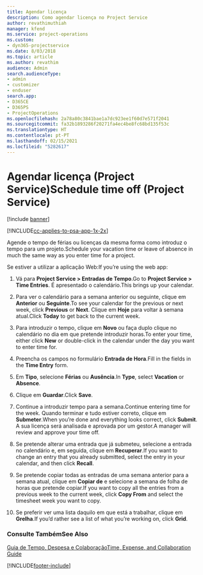 ```yaml
---
title: Agendar licença
description: Como agendar licença no Project Service
author: revathimuthiah
manager: kfend
ms.service: project-operations
ms.custom:
- dyn365-projectservice
ms.date: 8/03/2018
ms.topic: article
ms.author: revathim
audience: Admin
search.audienceType:
- admin
- customizer
- enduser
search.app:
- D365CE
- D365PS
- ProjectOperations
ms.openlocfilehash: 2a78a80c3841bae1a7dc923ee1f60d7e571f2041
ms.sourcegitcommit: fa32b1893286f20271fa4ec4be8fc68bd135f53c
ms.translationtype: HT
ms.contentlocale: pt-PT
ms.lasthandoff: 02/15/2021
ms.locfileid: "5282617"
---
```

# <a name="schedule-time-off-project-service"></a><span data-ttu-id="7bb19-103">Agendar licença (Project Service)</span><span class="sxs-lookup"><span data-stu-id="7bb19-103">Schedule time off (Project Service)</span></span>

[!include [banner](../includes/psa-now-project-operations.md)]

[!INCLUDE[cc-applies-to-psa-app-1x-2x](../includes/cc-applies-to-psa-app-1x-2x.md)]

<span data-ttu-id="7bb19-104">Agende o tempo de férias ou licenças da mesma forma como introduz o tempo para um projeto.</span><span class="sxs-lookup"><span data-stu-id="7bb19-104">Schedule your vacation time or leave of absence in much the same way as you enter time for a project.</span></span>  
  
 <span data-ttu-id="7bb19-105">Se estiver a utilizar a aplicação Web:</span><span class="sxs-lookup"><span data-stu-id="7bb19-105">If you’re using the web app:</span></span>  
  
1.  <span data-ttu-id="7bb19-106">Vá para **Project Service > Entradas de Tempo**.</span><span class="sxs-lookup"><span data-stu-id="7bb19-106">Go to **Project Service > Time Entries**.</span></span> <span data-ttu-id="7bb19-107">É apresentado o calendário.</span><span class="sxs-lookup"><span data-stu-id="7bb19-107">This brings up your calendar.</span></span>  
  
2.  <span data-ttu-id="7bb19-108">Para ver o calendário para a semana anterior ou seguinte, clique em **Anterior** ou **Seguinte**.</span><span class="sxs-lookup"><span data-stu-id="7bb19-108">To see your calendar for the previous or next week, click **Previous** or **Next**.</span></span> <span data-ttu-id="7bb19-109">Clique em **Hoje** para voltar à semana atual.</span><span class="sxs-lookup"><span data-stu-id="7bb19-109">Click **Today** to get back to the current week.</span></span>  
  
3.  <span data-ttu-id="7bb19-110">Para introduzir o tempo, clique em **Novo** ou faça duplo clique no calendário no dia em que pretende introduzir horas.</span><span class="sxs-lookup"><span data-stu-id="7bb19-110">To enter your time, either click **New** or double-click in the calendar under the day you want to enter time for.</span></span>  
  
4.  <span data-ttu-id="7bb19-111">Preencha os campos no formulário **Entrada de Hora**.</span><span class="sxs-lookup"><span data-stu-id="7bb19-111">Fill in the fields in the **Time Entry** form.</span></span>  
  
5.  <span data-ttu-id="7bb19-112">Em **Tipo**, selecione **Férias** ou **Ausência**.</span><span class="sxs-lookup"><span data-stu-id="7bb19-112">In **Type**, select **Vacation** or **Absence**.</span></span>  
  
6.  <span data-ttu-id="7bb19-113">Clique em **Guardar**.</span><span class="sxs-lookup"><span data-stu-id="7bb19-113">Click **Save**.</span></span>  
  
7.  <span data-ttu-id="7bb19-114">Continue a introduzir tempo para a semana.</span><span class="sxs-lookup"><span data-stu-id="7bb19-114">Continue entering time for the week.</span></span> <span data-ttu-id="7bb19-115">Quando terminar e tudo estiver correto, clique em **Submeter**.</span><span class="sxs-lookup"><span data-stu-id="7bb19-115">When you’re done and everything looks correct, click **Submit**.</span></span> <span data-ttu-id="7bb19-116">A sua licença será analisada e aprovada por um gestor.</span><span class="sxs-lookup"><span data-stu-id="7bb19-116">A manager will review and approve your time off.</span></span>  
  
8.  <span data-ttu-id="7bb19-117">Se pretende alterar uma entrada que já submeteu, selecione a entrada no calendário e, em seguida, clique em **Recuperar**.</span><span class="sxs-lookup"><span data-stu-id="7bb19-117">If you want to change an entry that you already submitted, select the entry in your calendar, and then click **Recall**.</span></span>  
  
9. <span data-ttu-id="7bb19-118">Se pretende copiar todas as entradas de uma semana anterior para a semana atual, clique em **Copiar de** e selecione a semana de folha de horas que pretende copiar.</span><span class="sxs-lookup"><span data-stu-id="7bb19-118">If you want to copy all the entries from a previous week to the current week, click **Copy From** and select the timesheet week you want to copy.</span></span>  
  
10. <span data-ttu-id="7bb19-119">Se preferir ver uma lista daquilo em que está a trabalhar, clique em **Grelha**.</span><span class="sxs-lookup"><span data-stu-id="7bb19-119">If you’d rather see a list of what you’re working on, click **Grid**.</span></span>  
  
### <a name="see-also"></a><span data-ttu-id="7bb19-120">Consulte Também</span><span class="sxs-lookup"><span data-stu-id="7bb19-120">See Also</span></span>  
 [<span data-ttu-id="7bb19-121">Guia de Tempo, Despesa e Colaboração</span><span class="sxs-lookup"><span data-stu-id="7bb19-121">Time, Expense, and Collaboration Guide</span></span>](../psa/time-expense-collaboration-guide.md)


[!INCLUDE[footer-include](../includes/footer-banner.md)]